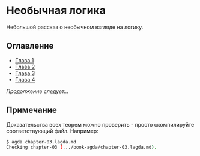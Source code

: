 # Необычная логика

Небольшой рассказ о необычном взгляде на логику.

## Оглавление

- [Глава 1](chapter-01.lagda.md)
- [Глава 2](chapter-02.lagda.md)
- [Глава 3](chapter-03.lagda.md)
- [Глава 4](chapter-04.lagda.md)

_Продолжение следует..._

## Примечание

Доказательства всех теорем можно проверить - просто скомпилируйте
соответствующий файл. Например:

```bash
$ agda chapter-03.lagda.md
Checking chapter-03 (.../book-agda/chapter-03.lagda.md).
```
